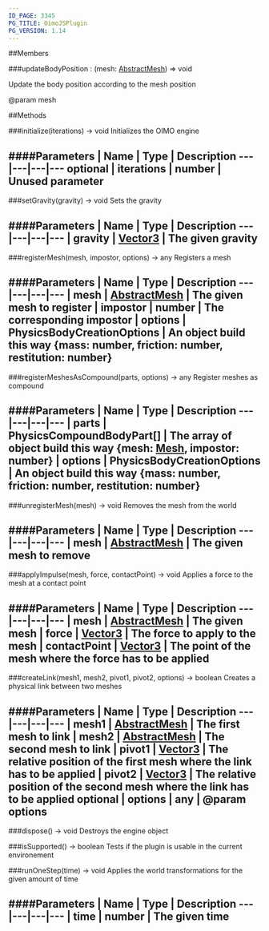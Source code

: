 ```yaml
---
ID_PAGE: 3345
PG_TITLE: OimoJSPlugin
PG_VERSION: 1.14
---
```


##Members

###updateBodyPosition : (mesh: [AbstractMesh](page.php?p=3269)) =&gt; void


Update the body position according to the mesh position

@param mesh



##Methods

###initialize(iterations) &rarr; void
Initializes the OIMO engine

####Parameters
 | Name | Type | Description
---|---|---|---
optional | iterations | number | Unused parameter
---

###setGravity(gravity) &rarr; void
Sets the gravity

####Parameters
 | Name | Type | Description
---|---|---|---
 | gravity | [Vector3](page.php?p=3327) | The given gravity
---

###registerMesh(mesh, impostor, options) &rarr; any
Registers a mesh

####Parameters
 | Name | Type | Description
---|---|---|---
 | mesh | [AbstractMesh](page.php?p=3269) | The given mesh to register
 | impostor | number | The corresponding impostor
 | options | PhysicsBodyCreationOptions | An object build this way {mass: number, friction: number, restitution: number}
---

###registerMeshesAsCompound(parts, options) &rarr; any
Register meshes as compound

####Parameters
 | Name | Type | Description
---|---|---|---
 | parts | PhysicsCompoundBodyPart[] | The array of object build this way {mesh: [Mesh](page.php?p=3271), impostor: number}
 | options | PhysicsBodyCreationOptions | An object build this way {mass: number, friction: number, restitution: number}
---

###unregisterMesh(mesh) &rarr; void
Removes the mesh from the world

####Parameters
 | Name | Type | Description
---|---|---|---
 | mesh | [AbstractMesh](page.php?p=3269) | The given mesh to remove
---

###applyImpulse(mesh, force, contactPoint) &rarr; void
Applies a force to the mesh at a contact point

####Parameters
 | Name | Type | Description
---|---|---|---
 | mesh | [AbstractMesh](page.php?p=3269) | The given mesh
 | force | [Vector3](page.php?p=3327) | The force to apply to the mesh
 | contactPoint | [Vector3](page.php?p=3327) | The point of the mesh where the force has to be applied
---

###createLink(mesh1, mesh2, pivot1, pivot2, options) &rarr; boolean
Creates a physical link between two meshes

####Parameters
 | Name | Type | Description
---|---|---|---
 | mesh1 | [AbstractMesh](page.php?p=3269) | The first mesh to link
 | mesh2 | [AbstractMesh](page.php?p=3269) | The second mesh to link
 | pivot1 | [Vector3](page.php?p=3327) | The relative position of the first mesh where the link has to be applied
 | pivot2 | [Vector3](page.php?p=3327) | The relative position of the second mesh where the link has to be applied
optional | options | any | @param options
---

###dispose() &rarr; void
Destroys the engine object


###isSupported() &rarr; boolean
Tests if the plugin is usable in the current environement


###runOneStep(time) &rarr; void
Applies the world transformations for the given amount of time

####Parameters
 | Name | Type | Description
---|---|---|---
 | time | number | The given time
---
